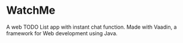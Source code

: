 # WatchMe
A web TODO List app with instant chat function. Made with Vaadin, a framework for Web development using Java.
